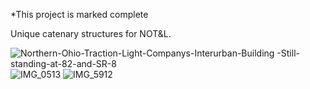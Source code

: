 *This project is marked complete

Unique catenary structures for NOT&L.

![Northern-Ohio-Traction-Light-Companys-Interurban-Building -Still-standing-at-82-and-SR-8](https://github.com/user-attachments/assets/4e5f3701-77d8-4fc8-a690-a23cadd13d32)
![IMG_0513](https://github.com/user-attachments/assets/3b1edfc8-492b-4c89-864b-f5f8c59cf93e)
![IMG_5912](https://github.com/user-attachments/assets/d8f3b827-c9dd-4f35-ae96-ae3e3593bd12)
